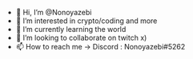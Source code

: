 - 👋 Hi, I’m @Nonoyazebi
- 👀 I’m interested in crypto/coding and more
- 🌱 I’m currently learning the world
- 💞️ I’m looking to collaborate on twitch x)
- 📫 How to reach me -> Discord : Nonoyazebi#5262

<!---
Nonoyazebi/Nonoyazebi is a ✨ special ✨ repository because its `README.md` (this file) appears on your GitHub profile.
You can click the Preview link to take a look at your changes.
--->
